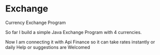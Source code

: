 # Exchange
Currency Exchange Program

So far I build a simple Java Exchange Program with 4 currencies.

Now I am connecting it  with Api Finance so it can take rates instantly or daily
Help or suggestions are Welcomed
